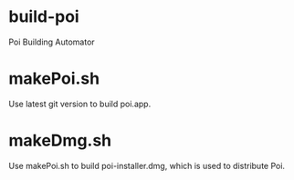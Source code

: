 # build-poi
Poi Building Automator

# makePoi.sh

Use latest git version to build poi.app.

# makeDmg.sh

Use makePoi.sh to build poi-installer.dmg, which is used to distribute Poi.
